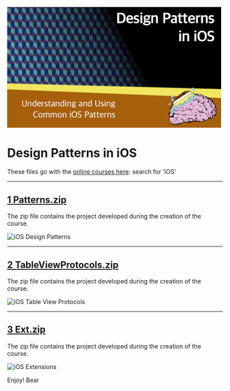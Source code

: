 <img src="https://raw.githubusercontent.com/bearc0025/onlineCourses/main/iOSDesignPatterns/icon.png" alt="iOS Design Patterns" style="width:500px;"/>

# Design Patterns in iOS

These files go with the [online courses here](https://amzn.to/3p0yrZk): search for 'iOS'

<hr/>

## [1 Patterns.zip](https://github.com/bearc0025/onlineCourses/raw/main/iOSDesignPatterns/1%20Patterns.zip)

The zip file contains the project developed during the creation of the course.

<img src="https://s3.amazonaws.com/CAPS-SSE/soju/60b6/a8e35984-caa7-407a-8bd0-e9fe6dccb726/SOJU_IMAGE?versionId=Ca10qqcYbVHRfvOx9JThGnsdQhnBzvnB&X-Amz-Algorithm=AWS4-HMAC-SHA256&X-Amz-Date=20220811T112610Z&X-Amz-SignedHeaders=host&X-Amz-Expires=7200&X-Amz-Credential=AKIAWBV6LQ4QPLOTC37V%2F20220811%2Fus-east-1%2Fs3%2Faws4_request&X-Amz-Signature=46594611659cd6ca57960dfa7b3a7035b51967ae1f2a40ef0d96c3ba22a8577b" 
     alt="iOS Design Patterns" style="width:400px;"/>

<hr/>

## [2 TableViewProtocols.zip](https://github.com/bearc0025/onlineCourses/raw/main/iOSDesignPatterns/2%20TableViewProtocols.zip)

The zip file contains the project developed during the creation of the course.

<img src="https://s3.amazonaws.com/CAPS-SSE/soju/e7d9/1846746e-5734-46d6-9c04-6e82fe350acf/SOJU_IMAGE?versionId=Q_D5ojoXIm5gQW2.KZmy.ypTiUzsUK5L&X-Amz-Algorithm=AWS4-HMAC-SHA256&X-Amz-Date=20220811T112801Z&X-Amz-SignedHeaders=host&X-Amz-Expires=7200&X-Amz-Credential=AKIAWBV6LQ4QPLOTC37V%2F20220811%2Fus-east-1%2Fs3%2Faws4_request&X-Amz-Signature=697dd1940eda4df032880ece63cab162ba164afcfaa680cac5c030fd63482c5f" 
     alt="iOS Table View Protocols" style="width:400px;"/>

<hr/>

## [3 Ext.zip](https://github.com/bearc0025/onlineCourses/raw/main/iOSDesignPatterns/3%20Ext.zip)

The zip file contains the project developed during the creation of the course.

<img src="https://s3.amazonaws.com/CAPS-SSE/soju/d203/581a3fb1-8cc4-4751-b459-732d653de441/SOJU_IMAGE?versionId=KB24GlUWYhYRvTLAtWk9lT1OrjVuqQNg&X-Amz-Algorithm=AWS4-HMAC-SHA256&X-Amz-Date=20220811T112842Z&X-Amz-SignedHeaders=host&X-Amz-Expires=7200&X-Amz-Credential=AKIAWBV6LQ4QPLOTC37V%2F20220811%2Fus-east-1%2Fs3%2Faws4_request&X-Amz-Signature=670ef4bbd188573626cab826c1a7613249731c526024bbba3d47be7eac016828" 
     alt="iOS Extensions" style="width:400px;"/>


Enjoy!
Bear

